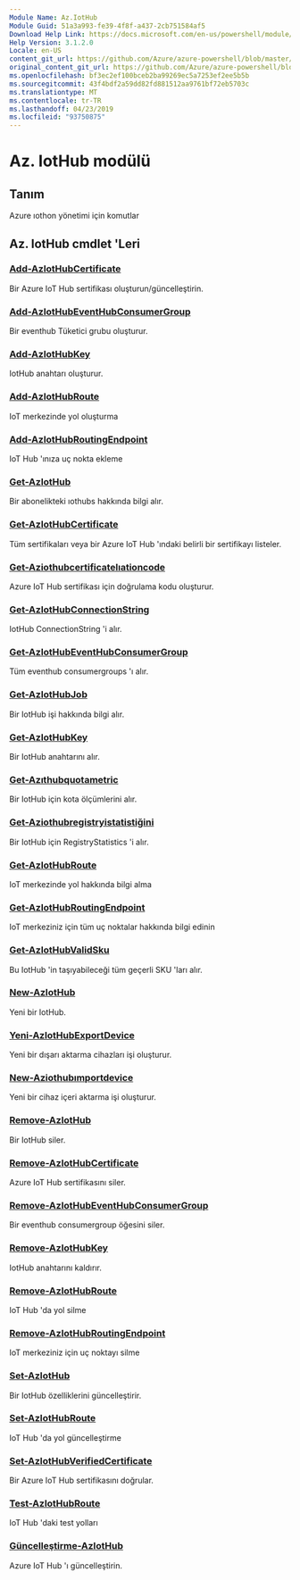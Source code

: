 ```yaml
---
Module Name: Az.IotHub
Module Guid: 51a3a993-fe39-4f8f-a437-2cb751584af5
Download Help Link: https://docs.microsoft.com/en-us/powershell/module/az.iothub
Help Version: 3.1.2.0
Locale: en-US
content_git_url: https://github.com/Azure/azure-powershell/blob/master/src/IotHub/IotHub/help/Az.IotHub.md
original_content_git_url: https://github.com/Azure/azure-powershell/blob/master/src/IotHub/IotHub/help/Az.IotHub.md
ms.openlocfilehash: bf3ec2ef100bceb2ba99269ec5a7253ef2ee5b5b
ms.sourcegitcommit: 43f4bdf2a59dd82fd881512aa9761bf72eb5703c
ms.translationtype: MT
ms.contentlocale: tr-TR
ms.lasthandoff: 04/23/2019
ms.locfileid: "93750875"
---
```

# Az. IotHub modülü
## Tanım
Azure ıothon yönetimi için komutlar

## Az. IotHub cmdlet 'Leri
### [Add-AzIotHubCertificate](Add-AzIotHubCertificate.md)
Bir Azure IoT Hub sertifikası oluşturun/güncelleştirin.

### [Add-AzIotHubEventHubConsumerGroup](Add-AzIotHubEventHubConsumerGroup.md)
Bir eventhub Tüketici grubu oluşturur.

### [Add-AzIotHubKey](Add-AzIotHubKey.md)
IotHub anahtarı oluşturur.

### [Add-AzIotHubRoute](Add-AzIotHubRoute.md)
IoT merkezinde yol oluşturma

### [Add-AzIotHubRoutingEndpoint](Add-AzIotHubRoutingEndpoint.md)
IoT Hub 'ınıza uç nokta ekleme

### [Get-AzIotHub](Get-AzIotHub.md)
Bir abonelikteki ıothubs hakkında bilgi alır.

### [Get-AzIotHubCertificate](Get-AzIotHubCertificate.md)
Tüm sertifikaları veya bir Azure IoT Hub 'ındaki belirli bir sertifikayı listeler. 

### [Get-Aziothubcertificatelıationcode](Get-AzIotHubCertificateVerificationCode.md)
Azure IoT Hub sertifikası için doğrulama kodu oluşturur. 

### [Get-AzIotHubConnectionString](Get-AzIotHubConnectionString.md)
IotHub ConnectionString 'i alır.

### [Get-AzIotHubEventHubConsumerGroup](Get-AzIotHubEventHubConsumerGroup.md)
Tüm eventhub consumergroups 'ı alır.

### [Get-AzIotHubJob](Get-AzIotHubJob.md)
Bir IotHub işi hakkında bilgi alır.

### [Get-AzIotHubKey](Get-AzIotHubKey.md)
Bir IotHub anahtarını alır.

### [Get-Azıthubquotametric](Get-AzIotHubQuotaMetric.md)
Bir IotHub için kota ölçümlerini alır.

### [Get-Aziothubregistryistatistiğini](Get-AzIotHubRegistryStatistic.md)
Bir IotHub için RegistryStatistics 'i alır.

### [Get-AzIotHubRoute](Get-AzIotHubRoute.md)
IoT merkezinde yol hakkında bilgi alma

### [Get-AzIotHubRoutingEndpoint](Get-AzIotHubRoutingEndpoint.md)
IoT merkeziniz için tüm uç noktalar hakkında bilgi edinin

### [Get-AzIotHubValidSku](Get-AzIotHubValidSku.md)
Bu IotHub 'in taşıyabileceği tüm geçerli SKU 'ları alır.

### [New-AzIotHub](New-AzIotHub.md)
Yeni bir IotHub.

### [Yeni-AzIotHubExportDevice](New-AzIotHubExportDevice.md)
Yeni bir dışarı aktarma cihazları işi oluşturur.

### [New-Aziothubımportdevice](New-AzIotHubImportDevice.md)
Yeni bir cihaz içeri aktarma işi oluşturur.

### [Remove-AzIotHub](Remove-AzIotHub.md)
Bir IotHub siler.

### [Remove-AzIotHubCertificate](Remove-AzIotHubCertificate.md)
Azure IoT Hub sertifikasını siler.

### [Remove-AzIotHubEventHubConsumerGroup](Remove-AzIotHubEventHubConsumerGroup.md)
Bir eventhub consumergroup öğesini siler.

### [Remove-AzIotHubKey](Remove-AzIotHubKey.md)
IotHub anahtarını kaldırır.

### [Remove-AzIotHubRoute](Remove-AzIotHubRoute.md)
IoT Hub 'da yol silme

### [Remove-AzIotHubRoutingEndpoint](Remove-AzIotHubRoutingEndpoint.md)
IoT merkeziniz için uç noktayı silme

### [Set-AzIotHub](Set-AzIotHub.md)
Bir IotHub özelliklerini güncelleştirir.

### [Set-AzIotHubRoute](Set-AzIotHubRoute.md)
IoT Hub 'da yol güncelleştirme

### [Set-AzIotHubVerifiedCertificate](Set-AzIotHubVerifiedCertificate.md)
Bir Azure IoT Hub sertifikasını doğrular. 

### [Test-AzIotHubRoute](Test-AzIotHubRoute.md)
IoT Hub 'daki test yolları

### [Güncelleştirme-AzIotHub](Update-AzIotHub.md)
Azure IoT Hub 'ı güncelleştirin.

